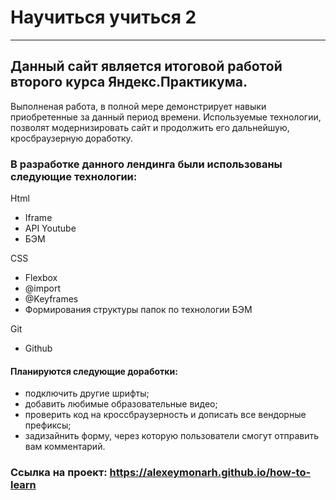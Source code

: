 # Научиться учиться 2
___________________

## Данный сайт является итоговой работой второго курса Яндекс.Практикума.

Выполненая работа, в полной мере демонстрирует навыки приобретенные за данный период времени.
Используемые технологии, позволят модернизировать сайт и продолжить его дальнейшую, кросбраузерную доработку.

### В разработке данного лендинга были использованы следующие технологии:
Html
- Iframe
- API Youtube
- БЭМ

CSS
- Flexbox
- @import
- @Keyframes
- Формирования структуры папок по технологии БЭМ

Git
- Github

#### Планируются следующие доработки:
- подключить другие шрифты;
- добавить любимые образовательные видео;
- проверить код на кроссбраузерность и дописать все вендорные префиксы;
- задизайнить форму, через которую пользователи смогут отправить вам комментарий.

### Ссылка на проект: https://alexeymonarh.github.io/how-to-learn
